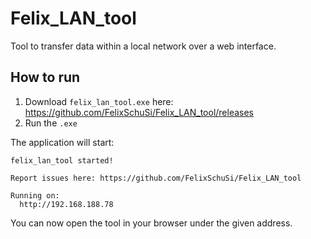 # Felix_LAN_tool

Tool to transfer data within a local network over a web interface.

## How to run

1. Download `felix_lan_tool.exe` here: https://github.com/FelixSchuSi/Felix_LAN_tool/releases
2. Run the `.exe`

The application will start:

```shell
felix_lan_tool started!

Report issues here: https://github.com/FelixSchuSi/Felix_LAN_tool

Running on:
  http://192.168.188.78
```

You can now open the tool in your browser under the given address.
